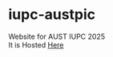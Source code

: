 # iupc-austpic
Website for AUST IUPC 2025
<br>
It is Hosted 
<a href="https://iupc.austpic.com" target="_blank">Here</a>
